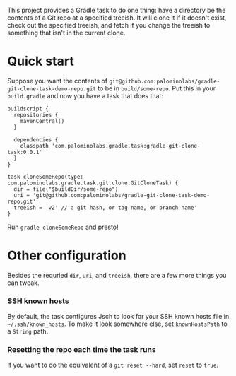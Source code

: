 This project provides a Gradle task to do one thing: have a directory be the contents of a Git repo at a specified treeish. It will clone it if it doesn't exist, check out the specified treeish, and fetch if you change the treeish to something that isn't in the current clone.

# Quick start

Suppose you want the contents of `git@github.com:palominolabs/gradle-git-clone-task-demo-repo.git` to be in `build/some-repo`. Put this in your `build.gradle` and now you have a task that does that:

```
buildscript {
  repositories {
    mavenCentral()
  }

  dependencies {
    classpath 'com.palominolabs.gradle.task:gradle-git-clone-task:0.0.1'
  }
}

task cloneSomeRepo(type: com.palominolabs.gradle.task.git.clone.GitCloneTask) {
  dir = file("$buildDir/some-repo")
  uri = 'git@github.com:palominolabs/gradle-git-clone-task-demo-repo.git'
  treeish = 'v2' // a git hash, or tag name, or branch name'
}
```

Run `gradle cloneSomeRepo` and presto!

# Other configuration

Besides the requried `dir`, `uri`, and `treeish`, there are a few more things you can tweak.

### SSH known hosts
By default, the task configures Jsch to look for your SSH known hosts file in `~/.ssh/known_hosts`. To make it look somewhere else, set `knownHostsPath` to a `String` path.

### Resetting the repo each time the task runs
If you want to do the equivalent of a `git reset --hard`, set `reset` to `true`.
